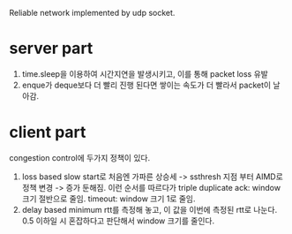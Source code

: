 Reliable network implemented by udp socket.

# server part
1. time.sleep을 이용하여 시간지연을 발생시키고, 이를 통해 packet loss 유발
2. enque가 deque보다 더 빨리 진행 된다면 쌓이는 속도가 더 빨라서 packet이 날아감.


# client part
congestion control에 두가지 정책이 있다.
1. loss based
slow start로 처음엔 가파른 상승세 -> ssthresh 지점 부터 AIMD로 정책 변경 -> 증가 둔해짐.
이런 순서를 따르다가
triple duplicate ack: window 크기 절반으로 줄임.
timeout: window 크기 1로 줄임.
2. delay based
minimum rtt를 측정해 놓고, 이 값을 이번에 측정된 rtt로 나눈다.
0.5 이하일 시 혼잡하다고 판단해서 window 크기를 줄인다.
